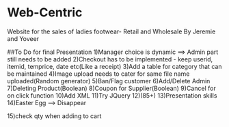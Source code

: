 # Web-Centric
Website for the sales of ladies footwear- Retail and Wholesale
By Jeremie and Yoveer


##To Do for final Presentation
1)Manager choice is dynamic ==> Admin part still needs to be added
2)Checkout has to be implemented - keep userid, itemid, temprice, date etc(Like a receipt)
3)Add a table for category that can be maintained
4)Image upload needs to cater for same file name uploaded(Random generator)
5)Ban/Flag customer
6)Add/Delete Admin
7)Deleting Product(Boolean)
8)Coupon for Supplier(Boolean)
9)Cancel for on click function
10)Add XML
11)Try JQuery
12)(85+)
13)Presentation skills
14)Easter Egg --> Disappear

15)check qty when adding to cart
